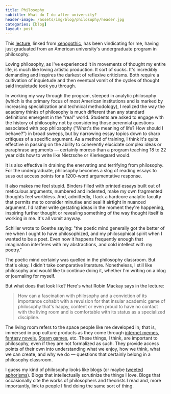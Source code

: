 ```yaml
---
title: Philosophy
subtitle: What do I do after university?
header-image: /assets/img/blog/philosophy/header.jpg
categories: [blog]
layout: post
---
```


This [lecture](https://mscp.org.au/archive/217-on-the-possibility-of-a-pop-or-pulp-philosophy), linked from [xenogothic](https://xenogothic.com/2020/05/05/rep-for-the-living-room/), has been vindicating for me, having just graduated from an American university's undergraduate program in philosophy.

Loving philosophy, as I've experienced it in movements of thought my entire life, is much like loving artistic production. It sort of sucks. It's incredibly demanding and inspires the darkest of reflexive criticisms. Both require a cultivation of inquietude and then eventual vomit of the cycles of thought said inquietude took you through.

In working my way through the program, steeped in analytic philosophy (which is the primary focus of most American institutions and is marked by increasing specialization and technical methodology), I realized the way the academy thinks of philosophy is much different than any standard definitions emergent in the "real" world. Students are asked to engage with the history of philosophy not by considering those perennial questions associated with pop philosophy ("What's the meaning of life? How should I behave?") in broad sweeps, but by narrowing essay topics down to sharp critiques of a specific argument. As a method of training, I think it's quite effective in passing on the ability to coherently elucidate complex ideas or paraphrase arguments &mdash; certainly moreso than a program teaching 18 to 22 year olds how to write like Nietzsche or Kierkegaard would.

It is also effective in draining the enervating and terrifying from philosophy. For the undergraduate, philosophy becomes a slog of reading essays to suss out access points for a 1200-word argumentative response.

It also makes me feel stupid. Binders filled with printed essays built out of meticulous arguments, numbered and indented, make my own fragmented thoughts feel worthless. And, admittedly, I lack a hardcore analytic faculty that permits me to consider minutiae and seal it airtight in nuanced argument. I'd rather write gestating ideas in the moment they're happening, inspiring further thought or revealing something of the way thought itself is working in me. It's all vomit anyway.

Schiller wrote to Goethe saying: "the poetic mind generally got the better of me when I ought to have philosophized, and my philosophical spirit when I wanted to be a poet. Even now it happens frequently enough that imagination interferes with my abstractions, and cold intellect with my poetry."

The poetic mind certainly was quelled in the philosophy classroom. But that's okay. I didn't take comparative literature. Nonetheless, I still like philosophy and would like to continue doing it, whether I'm writing on a blog or journaling for myself.

But what does that look like? Here's what Robin Mackay says in the lecture: 

> How can a fascination with philosophy and a conviction of its importance cohabit with a revulsion for that insular academic game of philosophy that's happy, content or even proud to have no contact with the living room and is comfortable with its status as a specialized discipline.

The living room refers to the space people like me developed in; that is, immersed in pop culture products as they come through [internet memes](https://www.imdb.com/title/tt11602648/), [fantasy novels](https://en.wikipedia.org/wiki/The_Name_of_the_Wind), [Steam games](https://store.steampowered.com/app/200900/Cave_Story/), etc. These things, I think, are important to philosophy, even if they are not formalized as such. They provide access points of their own into understanding what we enjoy, how we think, what we can create, and why we do &mdash; questions that certainly belong in a philosophy classroom.

I guess my kind of philosophy looks like blogs (or maybe [tweeted aphorisms](https://twitter.com/trycypress)). Blogs that intellectually scrutinize the things I love. Blogs that occasionally cite the works of philosophers and theorists I read and, more importantly, link to people I find doing the same sort of thing.